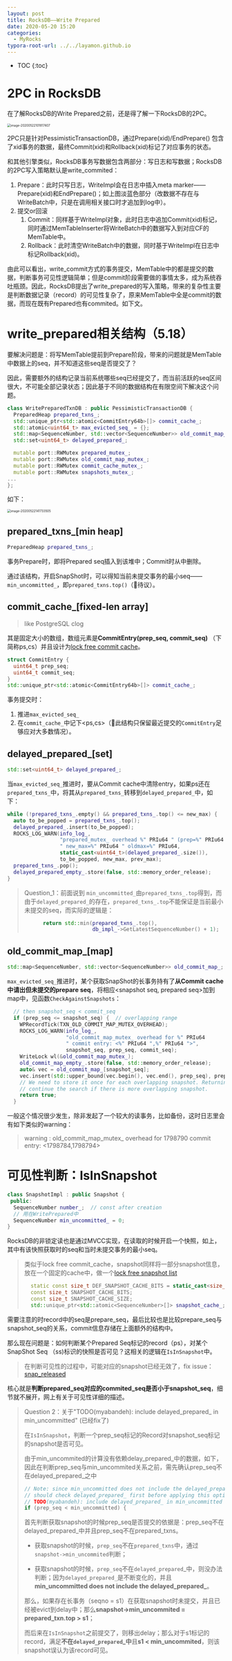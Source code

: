 ```yaml
---
layout: post
title: RocksDB——Write Prepared
date: 2020-05-20 15:20
categories:
  - MyRocks
typora-root-url: ../../layamon.github.io
---
```

* TOC
{:toc}

# 2PC in RocksDB

在了解RocksDB的Write Prepared之前，还是得了解一下RocksDB的2PC。

<img src="/image/write-prepared/2pc-rocksdb.png" alt="image-20200522101817407" style="zoom:50%;" />

2PC只是针对PessimisticTransactionDB，通过Prepare(xid)/EndPrepare() 包含了xid事务的数据，最终Commit(xid)和Rollback(xid)标记了对应事务的状态。

和其他引擎类似，RocksDB事务写数据包含两部分：写日志和写数据；RocksDB的2PC写入策略默认是write_commited：

1. Prepare：此时只写日志，WriteImpl会在日志中插入meta marker——Prepare(xid)和EndPrepare()；如上图淡蓝色部分（改数据不存在与WriteBatch中，只是在调用相关接口时才追加到log中）。
2. 提交or回滚
   1. Commit：同样基于WriteImpl对象，此时日志中追加Commit(xid)标记，同时通过MemTableInserter将WriteBatch中的数据写入到对应CF的MemTable中。
   2. Rollback：此时清空WriteBatch中的数据，同时基于WriteImpl在日志中标记Rollback(xid)。

由此可以看出，write_commit方式的事务提交，MemTable中的都是提交的数据，判断事务可见性逻辑简单；但是commit阶段需要做的事情太多，成为系统吞吐瓶颈。因此，RocksDB提出了write_prepared的写入策略，带来的复杂性主要是判断数据记录（record）的可见性复杂了，原来MemTable中全是commit的数据，而现在既有Prepared也有commited。如下文。

# write_prepared相关结构（5.18）

要解决问题是：将写MemTable提前到Prepare阶段，带来的问题就是MemTable中数据上的seq，并不知道这些seq是否提交了？

因此，需要额外的结构记录当前系统哪些seq已经提交了，而当前活跃的seq区间很大，不可能全部记录状态；因此基于不同的数据结构在有限空间下解决这个问题。

```cpp
class WritePreparedTxnDB : public PessimisticTransactionDB {
  PreparedHeap prepared_txns_;
  std::unique_ptr<std::atomic<CommitEntry64b>[]> commit_cache_;
  std::atomic<uint64_t> max_evicted_seq_ = {};
  std::map<SequenceNumber, std::vector<SequenceNumber>> old_commit_map_;
  std::set<uint64_t> delayed_prepared_;

  mutable port::RWMutex prepared_mutex_;
  mutable port::RWMutex old_commit_map_mutex_;
  mutable port::RWMutex commit_cache_mutex_;
  mutable port::RWMutex snapshots_mutex_;
...
};
```

如下：

<img src="/image/write-prepared/structures.png" alt="image-20200522141733505" style="zoom:50%;" />

## prepared_txns_[min heap]

```cpp
PreparedHeap prepared_txns_;
```

事务Prepare时，即将Prepared seq插入到该堆中；Commit时从中删除。

通过该结构，开启SnapShot时，可以得知当前未提交事务的最小seq——`min_uncommitted_`，即`prepared_txns.top()`（待议）。

## commit_cache_[fixed-len array]

> like PostgreSQL clog

其是固定大小的数组，数组元素是**CommitEntry(prep_seq, commit_seq)** （下简称ps,cs）并且设计为[lock free commit cache](https://github.com/facebook/rocksdb/wiki/WritePrepared-Transactions#lock-free-commitcache)。

```cpp
struct CommitEntry {
  uint64_t prep_seq;
  uint64_t commit_seq;
}
std::unique_ptr<std::atomic<CommitEntry64b>[]> commit_cache_;
```

事务提交时：

1. 推进`max_evicted_seq_`
2. 在`commit_cache_`中记下<ps,cs>（此结构只保留最近提交的`CommitEntry`足够应对大多数情况）。

## delayed_prepared_[set]

```cpp
std::set<uint64_t> delayed_prepared_;
```

当`max_evicted_seq_`推进时，要从Commit cache中清除entry，如果ps还在`prepared_txns_`中，将其从`prepared_txns_`转移到`delayed_prepared_`中，如下：

```cpp
while (!prepared_txns_.empty() && prepared_txns_.top() <= new_max) {
  auto to_be_popped = prepared_txns_.top();
  delayed_prepared_.insert(to_be_popped);
  ROCKS_LOG_WARN(info_log_,
                 "prepared_mutex_ overhead %" PRIu64 " (prep=%" PRIu64
                 " new_max=%" PRIu64 " oldmax=%" PRIu64,
                 static_cast<uint64_t>(delayed_prepared_.size()),
                 to_be_popped, new_max, prev_max);
  prepared_txns_.pop();
  delayed_prepared_empty_.store(false, std::memory_order_release);
}
```

> Question_1：前面说到 `min_uncommitted_`由`prepared_txns_.top`得到，而由于`delayed_prepared_`的存在，`prepared_txns_.top`不能保证是当前最小未提交的seq，而实际的逻辑是：
>
> ```cpp
>       return std::min(prepared_txns_.top(),
>                       db_impl_->GetLatestSequenceNumber() + 1);
> ```

## old_commit_map_[map]

```cpp
std::map<SequenceNumber, std::vector<SequenceNumber>> old_commit_map_;
```

`max_evicted_seq_`推进时，某个获取SnapShot的长事务持有了**从Commit cache中请出但未提交的prepare seq**，将相应<snapshot seq, prepared seq>加到map中，见函数`CheckAgainstSnapshots`：

```cpp
  // then snapshot_seq < commit_seq
  if (prep_seq <= snapshot_seq) {  // overlapping range
    WPRecordTick(TXN_OLD_COMMIT_MAP_MUTEX_OVERHEAD);
    ROCKS_LOG_WARN(info_log_,
                   "old_commit_map_mutex_ overhead for %" PRIu64
                   " commit entry: <%" PRIu64 ",%" PRIu64 ">",
                   snapshot_seq, prep_seq, commit_seq);
    WriteLock wl(&old_commit_map_mutex_);
    old_commit_map_empty_.store(false, std::memory_order_release);
    auto& vec = old_commit_map_[snapshot_seq];
    vec.insert(std::upper_bound(vec.begin(), vec.end(), prep_seq), prep_seq);
    // We need to store it once for each overlapping snapshot. Returning true to
    // continue the search if there is more overlapping snapshot.
    return true;
  }
```

一般这个情况很少发生，除非发起了一个较大的读事务，比如备份，这时日志里会有如下类似的warning：

> warning : old_commit_map_mutex_ overhead for 1798790 commit entry: <1798784,1798794>

# 可见性判断：IsInSnapshot

```cpp
class SnapshotImpl : public Snapshot {
 public:
  SequenceNumber number_;  // const after creation
  // 用在WritePrepared中
  SequenceNumber min_uncommitted_ = 0;
}
```

RocksDB的非锁定读也是通过MVCC实现，在读取的时候开启一个快照，如上，其中有该快照获取时的seq和当时未提交事务的最小seq。

> 类似于lock free commit_cache，snapshot同样将一部分snapshot信息，放在一个固定的cache中，做一个[lock free snapshot list](https://github.com/facebook/rocksdb/wiki/WritePrepared-Transactions#lock-free-snapshot-list)
>
> ```cpp
>   static const size_t DEF_SNAPSHOT_CACHE_BITS = static_cast<size_t>(7);
>   const size_t SNAPSHOT_CACHE_BITS;
>   const size_t SNAPSHOT_CACHE_SIZE;
>   std::unique_ptr<std::atomic<SequenceNumber>[]> snapshot_cache_;
>   ```
>   

需要注意的时record中的seq是prepare_seq，最后比较也是比较prepare_seq与snapshot_seq的关系，commit信息存储在上面额外的结构中。

那么现在问题是：如何判断某个Prepared Seq标记的record（ps），对某个SnapShot Seq （ss)标识的快照是否可见？这相关的逻辑在`IsInSnapshot`中。

> 在判断可见性的过程中，可能对应的snapshot已经无效了，fix issue：[snap_released](https://github.com/facebook/rocksdb/commit/f3a99e8a4de2b0147df83344463eb844d94a6a35)

核心就是**判断prepared_seq对应的commited_seq是否小于snapshot_seq**，细节就不展开，网上有关于可见性详细的描述。

> Question 2：关于"TODO(myabandeh): include delayed_prepared_ in min_uncommitted" (已经fix了)
>
> 在`IsInSnapshot`，判断一个prep_seq标记的Record对snapshot_seq标记的snapshot是否可见。
>
> 由于min_uncommited的计算没有依赖delay_prepared_中的数据，如下，因此在判断prep_seq与min_uncommited关系之前，需先确认prep_seq不在delayed_prepared\_之中
>
> ```cpp
> // Note: since min_uncommitted does not include the delayed_prepared_ we
> // should check delayed_prepared_ first before applying this optimization.
> // TODO(myabandeh): include delayed_prepared_ in min_uncommitted
> if (prep_seq < min_uncommitted) {
> ```
>
> 首先判断获取snapshot的时候prep_seq是否提交的依据是：prep_seq不在delayed_prepared\_中并且prep_seq不在prepared_txns。
>
> + 获取snapshot的时候，`prep_seq`不在`prepared_txns`中，通过`snapshot->min_uncommited`判断；
>
> + 获取snapshot的时候，`prep_seq`不在`delayed_prepared`\_中，则没办法判断；因为`delayed_prepared_`是不断变化的，并且 **min_uncommitted does not include the delayed_prepared\_**。
>
> 那么，如果存在长事务（seqno = s1）在获取snapshot时未提交，并且已经被evict到delay中；那么**snapshot->min_uncommited = prepared_txn.top > s1**；
>
> 而后来在`IsInSnapshot`之前提交了，则移出delay；那么对于s1标记的record，满足**不在`delayed_prepared`\_中**且**s1 < min_uncommited**，则该snapshot误认为该record可见。